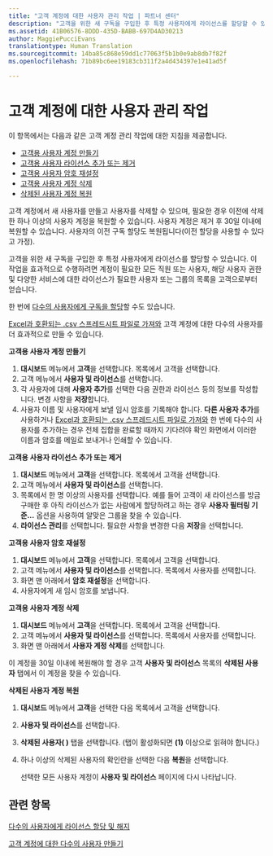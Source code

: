 ```yaml
---
title: "고객 계정에 대한 사용자 관리 작업 | 파트너 센터"
description: "고객을 위한 새 구독을 구입한 후 특정 사용자에게 라이선스를 할당할 수 있습니다."
ms.assetid: 41B06576-8DDD-435D-BABB-697D4AD30213
author: MaggiePucciEvans
translationtype: Human Translation
ms.sourcegitcommit: 14ba85c868e59dd1c77063f5b1b0e9ab8db7f82f
ms.openlocfilehash: 71b89bc6ee19183cb311f2a4d434397e1e41ad5f

---
```


# 고객 계정에 대한 사용자 관리 작업


이 항목에서는 다음과 같은 고객 계정 관리 작업에 대한 지침을 제공합니다.

-   [고객용 사용자 계정 만들기](#createuseraccounts)
-   [고객용 사용자 라이선스 추가 또는 제거](#userlicensing)
-   [고객용 사용자 암호 재설정](#resetpassword)
-   [고객용 사용자 계정 삭제](#deleteuseraccounts)
-   [삭제된 사용자 계정 복원](#restoreuseraccounts)

고객 계정에서 새 사용자를 만들고 사용자를 삭제할 수 있으며, 필요한 경우 이전에 삭제한 하나 이상의 사용자 계정을 복원할 수 있습니다. 사용자 계정은 제거 후 30일 이내에 복원할 수 있습니다. 사용자의 이전 구독 할당도 복원됩니다(이전 할당을 사용할 수 있다고 가정).

고객을 위한 새 구독을 구입한 후 특정 사용자에게 라이선스를 할당할 수 있습니다. 이 작업을 효과적으로 수행하려면 계정이 필요한 모든 직원 또는 사용자, 해당 사용자 권한 및 다양한 서비스에 대한 라이선스가 필요한 사용자 또는 그룹의 목록을 고객으로부터 얻습니다.

한 번에 [다수의 사용자에게 구독을 할당](#pc-cloud-sltn-provider-bulk-license-provisioning-for-multiple-users)할 수도 있습니다.

[Excel과 호환되는 .csv 스프레드시트 파일로 가져와](#pc-cloud-sltn-provider-adding-multiple-users-to-a-customer-account) 고객 계정에 대한 다수의 사용자를 더 효과적으로 만들 수 있습니다.

<a href="" id="createuseraccounts"></a>
**고객용 사용자 계정 만들기**

1.  **대시보드** 메뉴에서 **고객**을 선택합니다. 목록에서 고객을 선택합니다.
2.  고객 메뉴에서 **사용자 및 라이선스**를 선택합니다.
3.  각 사용자에 대해 **사용자 추가**를 선택한 다음 권한과 라이선스 등의 정보를 작성합니다. 변경 사항을 **저장**합니다.
4.  사용자 이름 및 사용자에게 보낼 임시 암호를 기록해야 합니다. **다른 사용자 추가**를 사용하거나 [Excel과 호환되는 .csv 스프레드시트 파일로 가져와](#pc-cloud-sltn-provider-adding-multiple-users-to-a-customer-account) 한 번에 다수의 사용자를 추가하는 경우 전체 집합을 완료할 때까지 기다려야 확인 화면에서 이러한 이름과 암호를 메일로 보내거나 인쇄할 수 있습니다.

<a href="" id="userlicensing"></a>
**고객용 사용자 라이선스 추가 또는 제거**

1.  **대시보드** 메뉴에서 **고객**을 선택합니다. 목록에서 고객을 선택합니다.
2.  고객 메뉴에서 **사용자 및 라이선스**를 선택합니다.
3.  목록에서 한 명 이상의 사용자를 선택합니다. 예를 들어 고객이 새 라이선스를 방금 구매한 후 아직 라이선스가 없는 사람에게 할당하려고 하는 경우 **사용자 필터링 기준...** 옵션을 사용하여 알맞은 그룹을 찾을 수 있습니다.
4.  **라이선스 관리**를 선택합니다. 필요한 사항을 변경한 다음 **저장**을 선택합니다.

<a href="" id="resetpassword"></a>
**고객용 사용자 암호 재설정**

1.  **대시보드** 메뉴에서 **고객**을 선택합니다. 목록에서 고객을 선택합니다.
2.  고객 메뉴에서 **사용자 및 라이선스**를 선택합니다. 목록에서 사용자를 선택합니다.
3.  화면 맨 아래에서 **암호 재설정**을 선택합니다.
4.  사용자에게 새 임시 암호를 보냅니다.

<a href="" id="deleteuseraccounts"></a>
**고객용 사용자 계정 삭제**

1.  **대시보드** 메뉴에서 **고객**을 선택합니다. 목록에서 고객을 선택합니다.
2.  고객 메뉴에서 **사용자 및 라이선스**를 선택합니다. 목록에서 사용자를 선택합니다.
3.  화면 맨 아래에서 **사용자 계정 삭제**를 선택합니다.

이 계정을 30일 이내에 복원해야 할 경우 고객 **사용자 및 라이선스** 목록의 **삭제된 사용자** 탭에서 이 계정을 찾을 수 있습니다.

<a href="" id="restoreuseraccounts"></a>
**삭제된 사용자 계정 복원**

1.  **대시보드** 메뉴에서 **고객**을 선택한 다음 목록에서 고객을 선택합니다.
2.  **사용자 및 라이선스**를 선택합니다.
3.  **삭제된 사용자( )** 탭을 선택합니다. (탭이 활성화되면 **(1)** 이상으로 읽혀야 합니다.)
4.  하나 이상의 삭제된 사용자의 확인란을 선택한 다음 **복원**을 선택합니다.

    선택한 모든 사용자 계정이 **사용자 및 라이선스** 페이지에 다시 나타납니다.

## 관련 항목


[다수의 사용자에게 라이선스 할당 및 해지](bulk-license-provisioning-for-multiple-users.md)

[고객 계정에 대한 다수의 사용자 만들기](adding-multiple-users-to-a-customer-account.md)

 

 






<!--HONumber=Nov16_HO4-->


